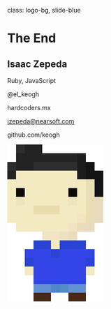 class: logo-bg, slide-blue

# The End

## Isaac Zepeda

Ruby, JavaScript

@el_keogh

hardcoders.mx

izepeda@nearsoft.com

github.com/keogh

<img src="assets/isaac.png" class="isaac">